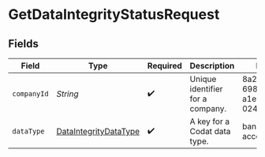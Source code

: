 # GetDataIntegrityStatusRequest


## Fields

| Field                                                                 | Type                                                                  | Required                                                              | Description                                                           | Example                                                               |
| --------------------------------------------------------------------- | --------------------------------------------------------------------- | --------------------------------------------------------------------- | --------------------------------------------------------------------- | --------------------------------------------------------------------- |
| `companyId`                                                           | *String*                                                              | :heavy_check_mark:                                                    | Unique identifier for a company.                                      | 8a210b68-6988-11ed-a1eb-0242ac120002                                  |
| `dataType`                                                            | [DataIntegrityDataType](../../models/shared/DataIntegrityDataType.md) | :heavy_check_mark:                                                    | A key for a Codat data type.                                          | banking-accounts                                                      |